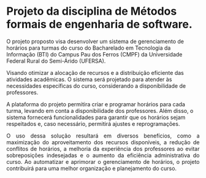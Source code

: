 # Projeto da disciplina de Métodos formais de engenharia de software.
O projeto proposto visa desenvolver um sistema de gerenciamento de horários para turmas do curso do Bacharelado em Tecnologia da Informação (BTI) do Campus Pau dos Ferros (CMPF) da Universidade Federal Rural do Semi-Árido (UFERSA). 

Visando otimizar a alocação de recursos e a distribuição eficiente das atividades acadêmicas. O sistema será projetado para atender às necessidades específicas do curso, considerando a disponibilidade de professores.

A plataforma do projeto permitira criar e programar horários para cada turma, levando em conta a disponibilidade dos professores. Além disso, o sistema fornecerá funcionalidades para garantir que os horários sejam respeitados e, caso necessário, permitirá ajustes e reprogramações.

<p align="justify">O uso dessa solução resultará em diversos benefícios, como a maximização do aproveitamento dos recursos disponíveis, a redução de conflitos de horários, a melhoria da experiência dos professores ao evitar sobreposições indesejadas e o aumento da eficiência administrativa do curso. Ao automatizar e aprimorar o gerenciamento de horários, o projeto contribuirá para uma melhor organização e planejamento do curso.</p>

